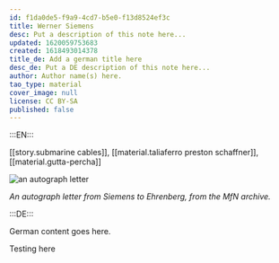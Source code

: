 ```yaml
---
id: f1da0de5-f9a9-4cd7-b5e0-f13d8524ef3c
title: Werner Siemens
desc: Put a description of this note here...
updated: 1620059753683
created: 1618493014378
title_de: Add a german title here
desc_de: Put a DE description of this note here...
author: Author name(s) here.
tao_type: material
cover_image: null
license: CC BY-SA
published: false
---
```


:::EN:::

[[story.submarine cables]], [[material.taliaferro preston schaffner]], [[material.gutta-percha]]

![an autograph letter](/images/filo/ZM_S_II_SiemensW_01.jpg)

_An autograph letter from Siemens to Ehrenberg, from the MfN archive._

:::DE:::

German content goes here.

Testing here
